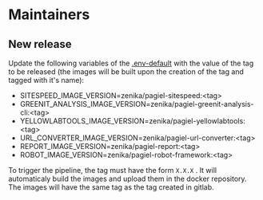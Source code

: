 # Maintainers

## New release

Update the following variables of the [.env-default](.env-default) with the value of the tag to be released (the images will be built upon the creation of the tag and tagged with it's name):
 - SITESPEED_IMAGE_VERSION=zenika/pagiel-sitespeed:\<tag>
 - GREENIT_ANALYSIS_IMAGE_VERSION=zenika/pagiel-greenit-analysis-cli:\<tag>
 - YELLOWLABTOOLS_IMAGE_VERSION=zenika/pagiel-yellowlabtools:\<tag>
 - URL_CONVERTER_IMAGE_VERSION=zenika/pagiel-url-converter:\<tag>
 - REPORT_IMAGE_VERSION=zenika/pagiel-report:\<tag>
 - ROBOT_IMAGE_VERSION=zenika/pagiel-robot-framework:\<tag>

 To trigger the pipeline, the tag must have the form `X.X.X` . It will automaticaly build the images and upload them in the docker repository. The images will have the same tag as the tag created in gitlab.
